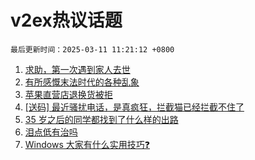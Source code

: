 # v2ex热议话题

`最后更新时间：2025-03-11 11:21:12 +0800`

1. [求助，第一次遇到家人去世](https://www.v2ex.com/t/1117397)
1. [有所感慨末法时代的各种乱象](https://www.v2ex.com/t/1117254)
1. [苹果直营店退换货被拒](https://www.v2ex.com/t/1117299)
1. [[送码] 最近骚扰电话，是真疯狂，拦截猫已经拦截不住了](https://www.v2ex.com/t/1117262)
1. [35 岁之后的同学都找到了什么样的出路](https://www.v2ex.com/t/1117247)
1. [泪点低有治吗](https://www.v2ex.com/t/1117416)
1. [Windows 大家有什么实用技巧❓](https://www.v2ex.com/t/1117268)

